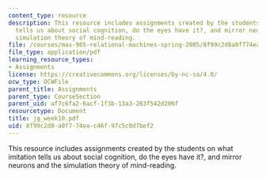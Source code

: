 ```yaml
---
content_type: resource
description: This resource includes assignments created by the students on what imitation
  tells us about social cognition, do the eyes have it?, and mirror neurons and the
  simulation theory of mind-reading.
file: /courses/mas-965-relational-machines-spring-2005/8f99c2d8a0f774eac46f97c5c0d7bef2_jg_week10.pdf
file_type: application/pdf
learning_resource_types:
- Assignments
license: https://creativecommons.org/licenses/by-nc-sa/4.0/
ocw_type: OCWFile
parent_title: Assignments
parent_type: CourseSection
parent_uid: af7c6fa2-6acf-1f3b-13a3-263f542d206f
resourcetype: Document
title: jg_week10.pdf
uid: 8f99c2d8-a0f7-74ea-c46f-97c5c0d7bef2
---
```

This resource includes assignments created by the students on what imitation tells us about social cognition, do the eyes have it?, and mirror neurons and the simulation theory of mind-reading.